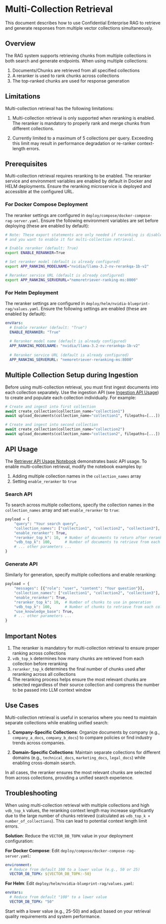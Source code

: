 <!--
  SPDX-FileCopyrightText: Copyright (c) 2025 NVIDIA CORPORATION & AFFILIATES. All rights reserved.
  SPDX-License-Identifier: Apache-2.0
-->

# Multi-Collection Retrieval

This document describes how to use Confidential Enterprise RAG to retrieve and generate responses from multiple vector collections simultaneously.

## Overview

The RAG system supports retrieving chunks from multiple collections in both search and generate endpoints. When using multiple collections:

1. Documents/Chunks are retrieved from all specified collections
2. A reranker is used to rank chunks across collections
3. The top-ranked chunks are used for response generation

## Limitations

Multi-collection retrieval has the following limitations:

1. Multi-collection retrieval is only supported when reranking is enabled. The reranker is mandatory to properly rank and merge chunks from different collections.

2. Currently limited to a maximum of 5 collections per query. Exceeding this limit may result in performance degradation or re-ranker context-length errors.

## Prerequisites

Multi-collection retrieval requires reranking to be enabled. The reranker service and environment variables are enabled by default in Docker and HELM deployments. Ensure the reranking microservice is deployed and accessible at the configured URL.

### For Docker Compose Deployment

The reranker settings are configured in `deploy/compose/docker-compose-rag-server.yaml`. Ensure the following environment variables are set before deploying (these are enabled by default):

```bash
# Note: These export statements are only needed if reranking is disabled (its enabled by default)
# and you want to enable it for multi-collection retrieval.

# Enable reranker (default: True)
export ENABLE_RERANKER=True

# Set reranker model (default is already configured)
export APP_RANKING_MODELNAME="nvidia/llama-3.2-nv-rerankqa-1b-v2"

# Reranker service URL (default is already configured)
export APP_RANKING_SERVERURL="nemoretriever-ranking-ms:8000"
```

### For Helm Deployment

The reranker settings are configured in `deploy/helm/nvidia-blueprint-rag/values.yaml`. Ensure the following settings are enabled (these are enabled by default):

```yaml
envVars:
  # Enable reranker (default: "True")
  ENABLE_RERANKER: "True"
  
  # Reranker model name (default is already configured)
  APP_RANKING_MODELNAME: "nvidia/llama-3.2-nv-rerankqa-1b-v2"
  
  # Reranker service URL (default is already configured)
  APP_RANKING_SERVERURL: "nemoretriever-reranking-ms:8000"
```

## Multiple Collection Setup during Ingestion

Before using multi-collection retrieval, you must first ingest documents into each collection separately. Use the ingestion API (see [Ingestion API Usage](../notebooks/ingestion_api_usage.ipynb)) to create and populate each collection individually. For example:

```python
# Create and ingest into first collection
await create_collection(collection_name="collection1")
await upload_documents(collection_name="collection1", filepaths=[...])

# Create and ingest into second collection
await create_collection(collection_name="collection2")
await upload_documents(collection_name="collection2", filepaths=[...])
```

## API Usage

The [Retriever API Usage Notebook](../notebooks/retriever_api_usage.ipynb) demonstrates basic API usage. To enable multi-collection retrieval, modify the notebook examples by:

1. Adding multiple collection names in the `collection_names` array
2. Setting `enable_reranker` to `true`

### Search API

To search across multiple collections, specify the collection names in the `collection_names` array and set `enable_reranker` to `true`:

```python
payload = {
    "query": "Your search query",
    "collection_names": ["collection1", "collection2", "collection3"],
    "enable_reranker": True,
    "reranker_top_k": 10,  # Number of documents to return after reranking
    "vdb_top_k": 100,      # Number of documents to retrieve from each collection before reranking
    # ... other parameters ...
}
```

### Generate API

Similarly for generation, specify multiple collections and enable reranking:

```python
payload = {
    "messages": [{"role": "user", "content": "Your question"}],
    "collection_names": ["collection1", "collection2", "collection3"],
    "enable_reranker": True,
    "reranker_top_k": 10,  # Number of chunks to use in generation
    "vdb_top_k": 100,      # Number of chunks to retrieve from each collection
    "use_knowledge_base": True,
    # ... other parameters ...
}
```

## Important Notes

1. The reranker is mandatory for multi-collection retrieval to ensure proper ranking across collections
2. `vdb_top_k` determines how many chunks are retrieved from each collection before reranking
3. `reranker_top_k` determines the final number of chunks used after reranking across all collections
4. The reranking process helps ensure the most relevant chunks are selected regardless of their source collection and compress the number to be passed into LLM context window

## Use Cases

Multi-collection retrieval is useful in scenarios where you need to maintain separate collections while enabling unified search:

1. **Company-Specific Collections**: Organize documents by company (e.g., `company_a_docs`, `company_b_docs`) to compare policies or find industry trends across companies.

2. **Domain-Specific Collections**: Maintain separate collections for different domains (e.g., `technical_docs`, `marketing_docs`, `legal_docs`) while enabling cross-domain search.

In all cases, the reranker ensures the most relevant chunks are selected from across collections, providing a unified search experience.

## Troubleshooting

When using multi-collection retrieval with multiple collections and high `vdb_top_k` values, the reranking context length may increase significantly due to the large number of chunks retrieved (calculated as `vdb_top_k × number_of_collections`). This can lead to potential context length limit errors.

**Solution**: Reduce the `VECTOR_DB_TOPK` value in your deployment configuration:

**For Docker Compose**: Edit `deploy/compose/docker-compose-rag-server.yaml`:
```yaml
environment:
  # Reduce from default 100 to a lower value (e.g., 50 or 25)
  VECTOR_DB_TOPK: ${VECTOR_DB_TOPK:-50}
```

**For Helm**: Edit `deploy/helm/nvidia-blueprint-rag/values.yaml`:
```yaml
envVars:
  # Reduce from default "100" to a lower value
  VECTOR_DB_TOPK: "50"
```

Start with a lower value (e.g., 25-50) and adjust based on your retrieval quality requirements and system performance.

